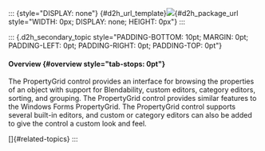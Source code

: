::: {style="DISPLAY: none"}
[](ms-xhelp:///?Id=d2h_url_template){#d2h_url_template}![](!package_url!){#d2h_package_url style="WIDTH: 0px; DISPLAY: none; HEIGHT: 0px"}
:::

::: {.d2h_secondary_topic style="PADDING-BOTTOM: 10pt; MARGIN: 0pt; PADDING-LEFT: 0pt; PADDING-RIGHT: 0pt; PADDING-TOP: 0pt"}
#### Overview {#overview style="tab-stops: 0pt"}

The PropertyGrid control provides an interface for browsing the properties of an object with support for Blendability, custom editors, category editors, sorting, and grouping. The PropertyGrid control provides similar features to the Windows Forms PropertyGrid. The PropertyGrid control supports several built-in editors, and custom or category editors can also be added to give the control a custom look and feel.

[]{#related-topics}
:::
